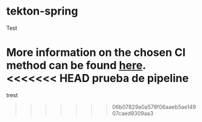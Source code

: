 # tekton-spring

Test

More information on the chosen CI method can be found [here](https://github.com/kenshinbon/tekton-spring/blob/main/CI.md).
<<<<<<< HEAD
prueba de pipeline
=======
trest
>>>>>>> 06b07829a0a578f06aaeb5ae14907caed9309aa3
